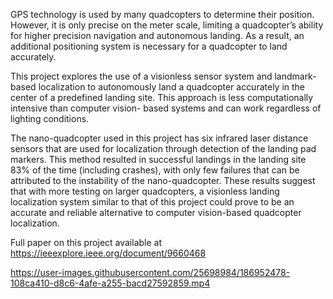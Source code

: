 GPS technology is used by many quadcopters to determine their position. However, it is only precise on the meter scale, limiting a quadcopter’s ability for higher precision navigation and autonomous landing. As a result, an additional positioning system is necessary for a quadcopter to land accurately.

This project explores the use of a visionless sensor system and landmark-based localization to autonomously land a quadcopter accurately in the center of a predefined landing site. This approach is less computationally intensive than computer vision- based systems and can work regardless of lighting conditions.

The nano-quadcopter used in this project has six infrared laser distance sensors that are used for localization through detection of the landing pad markers. This method resulted in successful landings in the landing site 83% of the time (including crashes), with only few failures that can be attributed to the instability of the nano-quadcopter. These results suggest that with more testing on larger quadcopters, a visionless landing localization system similar to that of this project could prove to be an accurate and reliable alternative to computer vision-based quadcopter localization.

Full paper on this project available at https://ieeexplore.ieee.org/document/9660468


https://user-images.githubusercontent.com/25698984/186952478-108ca410-d8c6-4afe-a255-bacd27592859.mp4

